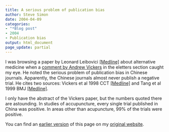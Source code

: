 ```yaml
---
title: A serious problem of publication bias
author: Steve Simon
date: 2004-04-09
categories:
- "*Blog post"
- 2004
- Publication bias
output: html_document
page_update: partial
---
```

I was browsing a paper by Leonard Leibovici
[\[Medline\]](http://www.ncbi.nlm.nih.gov/entrez/query.fcgi?cmd=Retrieve&db=pubmed&dopt=Abstract&list_uids=10600974)
about alternative medicine when a [comment by Andrew
Vickers](http://bmj.bmjjournals.com/cgi/eletters/319/7225/1629#6000) in
the eletters section caught my eye. He noted the serious problem of
publication bias in Chinese journals. Apparently, the Chinese journals
almost never publish a negative trial. He cites two sources: Vickers et
al 1998 CCT
[\[Medline\]](http://www.ncbi.nlm.nih.gov/entrez/query.fcgi?cmd=Retrieve&db=PubMed&list_uids=9551280&dopt=Abstract)
and Tang et al 1999 BMJ
[\[Medline\]](http://www.ncbi.nlm.nih.gov/entrez/query.fcgi?cmd=Retrieve&db=PubMed&list_uids=10406751&dopt=Abstract).

I only have the abstract of the Vickers paper, but the numbers quoted
there are astounding. In studies of accupuncture, every single trial
published in China was positive. In areas other than acupuncture, 99% of
the trials were positive.

You can find an [earlier version](http://www.pmean.com/04/PublicationBias.html) of this page on my [original website](http://www.pmean.com/original_site.html).
